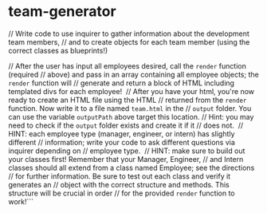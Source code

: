 # team-generator

// Write code to use inquirer to gather information about the development team members,
// and to create objects for each team member (using the correct classes as blueprints!)

// After the user has input all employees desired, call the `render` function (required
// above) and pass in an array containing all employee objects; the `render` function will
// generate and return a block of HTML including templated divs for each employee!
​
// After you have your html, you're now ready to create an HTML file using the HTML
// returned from the `render` function. Now write it to a file named `team.html` in the
// `output` folder. You can use the variable `outputPath` above target this location.
// Hint: you may need to check if the `output` folder exists and create it if it
// does not.
​
// HINT: each employee type (manager, engineer, or intern) has slightly different
// information; write your code to ask different questions via inquirer depending on
// employee type.
​
// HINT: make sure to build out your classes first! Remember that your Manager, Engineer,
// and Intern classes should all extend from a class named Employee; see the directions
// for further information. Be sure to test out each class and verify it generates an
// object with the correct structure and methods. This structure will be crucial in order
// for the provided `render` function to work!```
